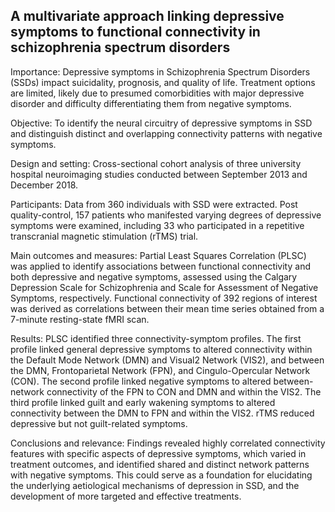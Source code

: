 ## A multivariate approach linking depressive symptoms to functional connectivity in schizophrenia spectrum disorders

Importance: Depressive symptoms in Schizophrenia Spectrum Disorders (SSDs) impact suicidality, prognosis, and quality of life. Treatment options are limited, likely due to presumed comorbidities with major depressive disorder and difficulty differentiating them from negative symptoms.

Objective: To identify the neural circuitry of depressive symptoms in SSD and distinguish distinct and overlapping connectivity patterns with negative symptoms.

Design and setting: Cross-sectional cohort analysis of three university hospital neuroimaging studies conducted between September 2013 and December 2018.

Participants: Data from 360 individuals with SSD were extracted. Post quality-control, 157 patients who manifested varying degrees of depressive symptoms were examined, including 33 who participated in a repetitive transcranial magnetic stimulation (rTMS) trial.

Main outcomes and measures: Partial Least Squares Correlation (PLSC) was applied to identify associations between functional connectivity and both depressive and negative symptoms, assessed using the Calgary Depression Scale for Schizophrenia and Scale for Assessment of Negative Symptoms, respectively. Functional connectivity of 392 regions of interest was derived as correlations between their mean time series obtained from a 7-minute resting-state fMRI scan.

Results: PLSC identified three connectivity-symptom profiles. The first profile linked general depressive symptoms to altered connectivity within the Default Mode Network (DMN) and Visual2 Network (VIS2), and between the DMN, Frontoparietal Network (FPN), and Cingulo-Opercular Network (CON). The second profile linked negative symptoms to altered between-network connectivity of the FPN to CON and DMN and within the VIS2. The third profile linked guilt and early wakening symptoms to altered connectivity between the DMN to FPN and within the VIS2. rTMS reduced depressive but not guilt-related symptoms.

Conclusions and relevance: Findings revealed highly correlated connectivity features with specific aspects of depressive symptoms, which varied in treatment outcomes, and identified shared and distinct network patterns with negative symptoms. This could serve as a foundation for elucidating the underlying aetiological mechanisms of depression in SSD, and the development of more targeted and effective treatments.
